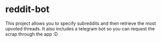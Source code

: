 # reddit-bot
This project allows you to specify subreddits and then retrieve the most upvoted threads. It also includes a telegram bot so you can request the scrap through the app :D
